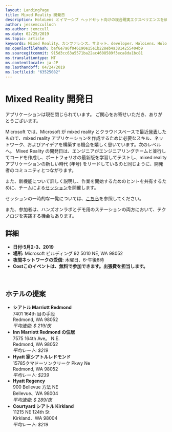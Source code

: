 ```yaml
---
layout: LandingPage
title: Mixed Reality 開発日
description: HoloLens とイマーシブ ヘッドセット向けの複合現実エクスペリエンスを構築する方法を説明します。
author: jessemcculloch
ms.author: jemccull
ms.date: 02/25/2019
ms.topic: article
keywords: Mixed Reality、カンファレンス、サミット、developer、HoloLens、HoloLens 2、Kinect
ms.openlocfilehash: baf6e7a6f046190e15e1b228eb4a3814255404b9
ms.sourcegitcommit: 915d3cc63a5571ba22ac4608589f3eca8da1bc81
ms.translationtype: MT
ms.contentlocale: ja-JP
ms.lasthandoff: 04/24/2019
ms.locfileid: "63525082"
---
```

# <a name="mixed-reality-dev-days"></a>Mixed Reality 開発日

アプリケーションは現在閉じられています。 ご関心をお寄せいただき、ありがとうございます。

Microsoft では、Microsoft が mixed reality とクラウドスペースで最近[発表](https://blogs.microsoft.com/blog/2019/02/24/microsoft-at-mwc-barcelona-introducing-microsoft-hololens-2/)したもので、mixed reality アプリケーションを作成するために必要なスキル、ネットワーク、およびアイデアを構築する機会を嬉しく思いています。次のレベルへ。 Mixed Reality の開発日は、エンジニアがエンジニアリングチームと並行してコードを作成し、ポートフォリオの最新版を学習してテストし、mixed reality アプリケーションの新しい時代 (年号) をリードしているのと同じように、開発者のコミュニティとつながります。  </br>

また、新機能について詳しく説明し、作業を開始するためのヒントを共有するために、チームによる[セッション](mr-dev-days-sessions.md)を開催します。 </br>

セッションの一時的な一覧については、[こちら](mr-dev-days-sessions.md)を参照してください。

また、参加者は、ハンズオンラボとデモ用のステーションの両方において、テクノロジを実践する機会もあります。
</br>

## <a name="details"></a>詳細

*   **日付:5月2-3、2019**
* **場所:** Microsoft ビルディング 92 5010 NE, WA 98052
* **夜間ネットワークの受信:** 木曜日、6-午後8時
* **Costこのイベントは、無料で参加できます。出張費を担当します。**


</br>

## <a name="hotel-suggestions"></a>ホテルの提案

* **シアトル Marriott Redmond**</br>
  7401 164th 目の手段</br>
  Redmond, WA 98052</br>
  _平均速度: $ 219/夜_
* **Inn Marriott Redmond の住居**</br>
  7575 164th Ave。 N.E.</br>
  Redmond, WA 98052</br>
  _平均レート: $219_
* **Hyatt 家シアトルレドモンド**</br>
  15785クマドーソンクリーク Pkwy Ne</br>
  Redmond, WA 98052</br>
  _平均レート: $239_
* **Hyatt Regency**</br>
  900 Bellevue 方法 NE</br>
  Bellevue、WA 98004</br>
  _平均速度: $ 289/夜_
* **Courtyard シアトル Kirkland**</br>
  11215 NE 124th St</br>
  Kirkland、WA 98004</br>
  _平均レート: $219_
